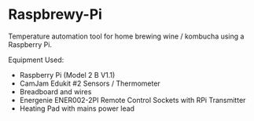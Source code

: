# Raspbrewy-Pi

Temperature automation tool for home brewing wine / kombucha using a Raspberry Pi.

Equipment Used:
* Raspberry Pi (Model 2 B V1.1)
* CamJam Edukit #2 Sensors / Thermometer
* Breadboard and wires
* Energenie ENER002-2PI Remote Control Sockets with RPi Transmitter
* Heating Pad with mains power lead

